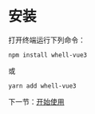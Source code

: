 # 安装

打开终端运行下列命令：

```
npm install whell-vue3 
```

或

```
yarn add whell-vue3 
```

下一节：[开始使用](#/doc/get-started)